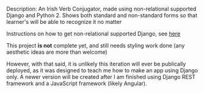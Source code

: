 Description: An Irish Verb Conjugator, made using non-relational supported Django and Python 2. Shows both standard
and non-standard forms so that learner's will be able to recognize it no matter 

Instructions on how to get non-relational supported Django, see [here](https://django-mongodb-engine.readthedocs.org/en/latest/topics/setup.html)

This project **is not** complete yet, and still needs styling work done (any aesthetic ideas are more than welcome)

However, with that said, it is unlikely this iteration will ever be publically deployed, as it was designed to teach me 
how to make an app using Django only. A newer version will be created after I am finished using Django REST
framework and a JavaScript framework (likely Angular).
